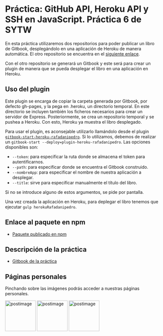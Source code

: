 # Práctica: GitHub API, Heroku API y SSH en JavaScript. Práctica 6 de SYTW

En esta práctica utilizaremos dos repositorios para poder publicar un libro de Gitbook, desplegándolo en una aplicación de Heroku de manera automática. El otro repositorio se encuentra en el [siguiente enlace](https://github.com/ULL-ESIT-SYTW-1617/gitbook-start-heroku-rafadanipedro).

Con el otro repositorio se generará un Gitbook y este será para crear un plugin de manera que se pueda desplegar el libro en una aplicación en Heroku.

## Uso del plugin
Este plugin se encarga de copiar la carpeta generada por Gitbook, por defecto gh-pages, y la pega en .heroku, un directorio temporal. En este directorio se incluyen también los ficheros necesarios para crear un servidor de Express. Posteriormente, se crea un repositorio temporal y se pushea a Heroku.
Con esto, Heroku ya muestra el libro desplegado.

Para usar el plugin, es aconsejable utilizarlo llamándolo desde el plugin [`gitbook-start-heroku-rafadanipedro`](https://www.npmjs.com/package/gitbook-start-heroku-rafadanipedro). Si lo utilizamos, debemos de realizar un `gitbook-start --deploy=plugin-heroku-rafadanipedro`. Las opciones disponibles son:
* `--token`: para especificar la ruta donde se almacena el token para autentificarnos.
* `--path`: para especificar donde se encuentra el Gitbook construido.
* `--nombreApp`: para especificar el nombre de nuestra aplicación a desplegar.
* `--title`: sirve para especificar manualmente el título del libro.

Si no se introduce alguno de estos argumentos, se pide por pantalla.

Una vez creada la aplicación en Heroku, para deplegar el libro tenemos que ejecutar `gulp herokuRafadanipedro`.

## Enlace al paquete en npm
* [Paquete publicado en npm](https://www.npmjs.com/package/plugin-heroku-rafadanipedro)

## Descripción de la práctica
 * [Gitbook de la práctica](https://casianorodriguezleon.gitbooks.io/ull-esit-1617/content/practicas/practicagithubapi.html)

## Páginas personales

Pinchando sobre las imágenes podrás acceder a nuestras páginas personales.

<a href='https://rafaherrero.github.io' target='_blank'><img src='https://avatars2.githubusercontent.com/u/11819652?v=3&s=400' border='0' alt='postimage' width='100px'/></a> <a href='https://danielramosacosta.github.io/' target='_blank'><img src='https://avatars2.githubusercontent.com/u/11427028?v=3&s=400' border='0' alt='postimage' width='100px'/></a> <a href='https://alu0100505078.github.io/' target='_blank'><img src='https://avatars3.githubusercontent.com/u/14938442?v=3&s=400' border='0' alt='postimage' width='100px'/></a>